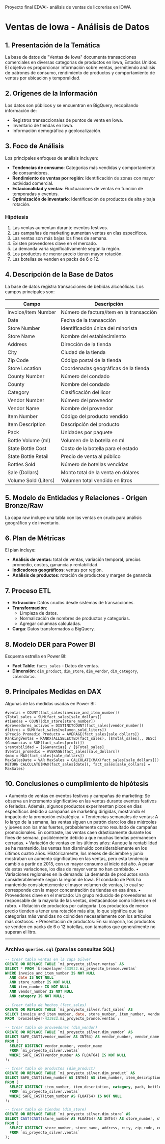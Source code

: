 Proyecto final EDVAI- análisis de ventas de licorerías en IOWA

# Ventas de Iowa - Análisis de Datos

## 1. Presentación de la Temática
La base de datos de "Ventas de Iowa" documenta transacciones comerciales en diversas categorías de productos en Iowa, Estados Unidos. El objetivo es proporcionar información sobre ventas, permitiendo análisis de patrones de consumo, rendimiento de productos y comportamiento de ventas por ubicación y temporalidad.

## 2. Orígenes de la Información
Los datos son públicos y se encuentran en BigQuery, recopilando información de:
- Registros transaccionales de puntos de venta en Iowa.
- Inventario de tiendas en Iowa.
- Información demográfica y geolocalización.

## 3. Foco de Análisis
Los principales enfoques de análisis incluyen:
- **Tendencias de consumo**: Categorías más vendidas y comportamiento de consumidores.
- **Rendimiento de ventas por región**: Identificación de zonas con mayor actividad comercial.
- **Estacionalidad y ventas**: Fluctuaciones de ventas en función de temporadas y eventos.
- **Optimización de inventario**: Identificación de productos de alta y baja rotación.

### Hipótesis
1. Las ventas aumentan durante eventos festivos.
2. Las campañas de marketing aumentan ventas en días específicos.
3. Las ventas son más bajas los fines de semana.
4. Existen proveedores clave en el mercado.
5. La demanda varía significativamente según la región.
6. Los productos de menor precio tienen mayor rotación.
7. Las botellas se venden en packs de 6 o 12.

## 4. Descripción de la Base de Datos
La base de datos registra transacciones de bebidas alcohólicas. Los campos principales son:

| Campo              | Descripción                                                    |
|--------------------|----------------------------------------------------------------|
| Invoice/Item Number | Número de factura/ítem en la transacción                      |
| Date               | Fecha de la transacción                                        |
| Store Number       | Identificación única del minorista                             |
| Store Name         | Nombre del establecimiento                                     |
| Address            | Dirección de la tienda                                         |
| City               | Ciudad de la tienda                                            |
| Zip Code           | Código postal de la tienda                                     |
| Store Location     | Coordenadas geográficas de la tienda                           |
| County Number      | Número del condado                                             |
| County             | Nombre del condado                                             |
| Category           | Clasificación del licor                                        |
| Vendor Number      | Número del proveedor                                           |
| Vendor Name        | Nombre del proveedor                                           |
| Item Number        | Código del producto vendido                                    |
| Item Description   | Descripción del producto                                       |
| Pack               | Unidades por paquete                                           |
| Bottle Volume (ml) | Volumen de la botella en ml                                    |
| State Bottle Cost  | Costo de la botella para el estado                             |
| State Bottle Retail| Precio de venta al público                                     |
| Bottles Sold       | Número de botellas vendidas                                    |
| Sale (Dollars)     | Monto total de la venta en dólares                             |
| Volume Sold (Liters)| Volumen total vendido en litros                                |

## 5. Modelo de Entidades y Relaciones - Origen Bronze/Raw
La capa raw incluye una tabla con las ventas en crudo para análisis geográfico y de inventario.

## 6. Plan de Métricas
El plan incluye:
- **Análisis de ventas**: total de ventas, variación temporal, precios promedio, costos, ganancia y rentabilidad.
- **Indicadores geográficos**: ventas por región.
- **Análisis de productos**: rotación de productos y margen de ganancia.

## 7. Proceso ETL
- **Extracción**: Datos crudos desde sistemas de transacciones.
- **Transformación**:
  - Limpieza de datos.
  - Normalización de nombres de productos y categorías.
  - Agregar columnas calculadas.
- **Carga**: Datos transformados a BigQuery.

## 8. Modelo DER para Power BI
Esquema estrella en Power BI:
- **Fact Table**: `facts_sales` - Datos de ventas.
- **Dimensión**: `dim_product`, `dim_store`, `dim_vendor`, `dim_category`, `calendario`.

## 9. Principales Medidas en DAX
Algunas de las medidas usadas en Power BI:

```DAX
#ventas = COUNT(fact_sales[invoice_and_item_number])
$Total_sales = SUM(fact_sales[sale_dollars])
#tiendas = COUNT(dim_store[store_number])
#proveedores_activos = DISTINCTCOUNT(fact_sales[vendor_number])
#litros = SUM(fact_sales[volumen_sold_liters])
$Precio_Promedio_Producto = AVERAGE(fact_sales[sale_dollars])
RankingVentas = RANKX(ALLSELECTED(fact_sales), [$Total_sales],, DESC)
$Ganancias = SUM(fact_sales[profit])
$rentabilidad = [$Ganancias] / [$Total_sales]
$Ventas_promedio = AVERAGE(fact_sales[sale_dollars])
$max = MAX(fact_sales[sale_dollars])
MaxSalesDate = VAR MaxSales = CALCULATE(MAX(fact_sales[sale_dollars]))
RETURN CALCULATE(MAX(fact_sales[date]), fact_sales[sale_dollars] = MaxSales)
```

## 10.	Conclusiones o cumplimiento de hipótesis
•	Aumento de ventas en eventos festivos y campañas de marketing: Se observa un incremento significativo en las ventas durante eventos festivos o feriados. Además, algunos productos experimentan picos en días específicos debido a campañas de marketing dirigidas, mostrando el impacto de la promoción estratégica.
•	Tendencias semanales de ventas: A lo largo de la semana, las ventas siguen un patrón claro: los días miércoles y jueves son los más fuertes, probablemente como resultado de campañas promocionales. En contraste, las ventas caen drásticamente durante los fines de semana, posiblemente debido a que muchas tiendas permanecen cerradas.
•	Variación de ventas en los últimos años: Aunque la rentabilidad se ha mantenido, las ventas han disminuido considerablemente en los últimos cuatro años. Históricamente, los meses de diciembre y junio mostraban un aumento significativo en las ventas, pero esta tendencia cambió a partir de 2018, con un mayor consumo al inicio del año. A pesar de estas variaciones, los días de mayor venta no han cambiado.
•	Variaciones regionales en la demanda: La demanda de productos varía considerablemente según la región de Iowa. El condado de Polk ha mantenido consistentemente el mayor volumen de ventas, lo cual se corresponde con la mayor concentración de tiendas en esa área.
•	Proveedores clave en el mercado: Un grupo reducido de proveedores es responsable de la mayoría de las ventas, destacándose como líderes en el rubro.
•	Rotación de productos por categoría: Los productos de menor precio tienden a tener una rotación más alta, lo que significa que las categorías más vendidas no coinciden necesariamente con los artículos más costosos.
•	Presentación de productos: En su mayoría, los productos se venden en packs de 6 o 12 botellas, con tamaños que generalmente no superan el litro.

---

### Archivo `queries.sql` (para las consultas SQL)

```sql
-- Crear tabla ventas en la capa Silver
CREATE OR REPLACE TABLE `mi_proyecto_silver.ventas` AS 
SELECT * FROM `bronzelayer-433922.mi_proyecto_bronce.ventas`
WHERE invoice_and_item_number IS NOT NULL
  AND date IS NOT NULL
  AND store_number IS NOT NULL
  AND item_number IS NOT NULL
  AND vendor_number IS NOT NULL
  AND category IS NOT NULL;

-- Crear tabla de hechos (fact_sales)
CREATE OR REPLACE TABLE `mi_proyecto_silver.fact_sales` AS 
SELECT invoice_and_item_number, date, store_number, item_number, vendor_number, bottles_sold
FROM `bronzelayer-433922.mi_proyecto_bronce.ventas`;

-- Crear tabla de proveedores (dim_vendor)
CREATE OR REPLACE TABLE `mi_proyecto_silver.dim_vendor` AS 
SELECT SAFE_CAST(vendor_number AS INT64) AS vendor_number, vendor_name
FROM (
  SELECT DISTINCT vendor_number, vendor_name
  FROM `mi_proyecto_silver.ventas`
  WHERE SAFE_CAST(vendor_number AS FLOAT64) IS NOT NULL
);

-- Crear tabla de productos (dim_product)
CREATE OR REPLACE TABLE `mi_proyecto_silver.dim_product` AS 
SELECT SAFE_CAST(item_number AS INT64) AS item_number, item_description, category, pack, bottle_volume_ml, state_bottle_cost, state_bottle_retail
FROM (
  SELECT DISTINCT item_number, item_description, category, pack, bottle_volume_ml, state_bottle_cost, state_bottle_retail
  FROM `mi_proyecto_silver.ventas`
  WHERE SAFE_CAST(item_number AS FLOAT64) IS NOT NULL
);

-- Crear tabla de tiendas (dim_store)
CREATE OR REPLACE TABLE `mi_proyecto_silver.dim_store` AS 
SELECT CAST(CAST(store_number AS FLOAT64) AS INT64) AS store_number, store_name, address, city, zip_code, county, store_location
FROM (
  SELECT DISTINCT store_number, store_name, address, city, zip_code, county, store_location
  FROM `mi_proyecto_silver.ventas`
);

